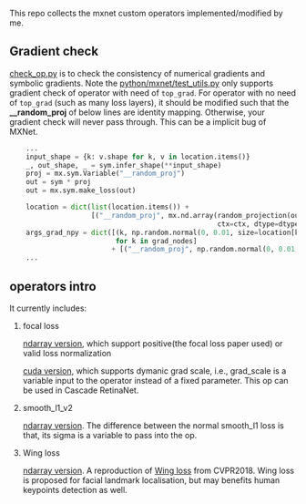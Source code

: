 This repo collects the mxnet custom operators implemented/modified by me.


## Gradient check ##

[check_op.py](check_op.py) is to check the consistency of numerical gradients and symbolic gradients.
Note the [python/mxnet/test_utils.py](https://github.com/apache/incubator-mxnet/blob/master/python/mxnet/test_utils.py#L981) only supports gradient check of operator with need of `top_grad`. 
For operator with no need of `top_grad` (such as many loss layers), it should be modified such that the **__random_proj** of below lines
are identity mapping. Otherwise, your gradient check will never pass through. This can be a implicit bug of MXNet.

```Python
    ...
    input_shape = {k: v.shape for k, v in location.items()}
    _, out_shape, _ = sym.infer_shape(**input_shape)
    proj = mx.sym.Variable("__random_proj")
    out = sym * proj
    out = mx.sym.make_loss(out)

    location = dict(list(location.items()) +
                    [("__random_proj", mx.nd.array(random_projection(out_shape[0]),
                                                   ctx=ctx, dtype=dtype))])
    args_grad_npy = dict([(k, np.random.normal(0, 0.01, size=location[k].shape))
                          for k in grad_nodes]
                         + [("__random_proj", np.random.normal(0, 0.01, size=out_shape[0]))])
    ...
```

## operators intro ## 

It currently includes:

1. focal loss
   
   [ndarray version](focal_loss.py), which support positive(the focal loss paper used) or valid loss normalization

   [cuda version](sigmoid_focal_loss_v2-inl.h), which supports dymanic grad scale, i.e., grad_scale is a variable input to the operator instead of a fixed parameter. This op can be used in Cascade RetinaNet.

1. smooth_l1_v2
   
   [ndarray version](smooth_l1_v2.py). The difference between the normal smooth_l1 loss is that, its sigma is a variable to pass into the op.

3. Wing loss
   
   [ndarray version](wing_loss.py). A reproduction of [Wing loss](https://arxiv.org/pdf/1711.06753.pdf) from CVPR2018.
   Wing loss is proposed for facial landmark localisation, but may benefits human keypoints detection as well.